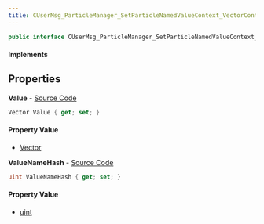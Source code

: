 ```yaml
---
title: CUserMsg_ParticleManager_SetParticleNamedValueContext_VectorContextValue
---
```


```csharp
public interface CUserMsg_ParticleManager_SetParticleNamedValueContext_VectorContextValue : ITypedProtobuf<CUserMsg_ParticleManager_SetParticleNamedValueContext_VectorContextValue>, INativeHandle
```

#### Implements

## Properties

**Value** - [Source Code](https://github.com/swiftly-solution/swiftlys2/blob/master/managed/src/SwiftlyS2.Generated/Protobufs/Interfaces/CUserMsg_ParticleManager_SetParticleNamedValueContext_VectorContextValue.cs#L16)

```csharp
Vector Value { get; set; }
```

#### Property Value

- [Vector](/docs/api/shared/natives/vector)

**ValueNameHash** - [Source Code](https://github.com/swiftly-solution/swiftlys2/blob/master/managed/src/SwiftlyS2.Generated/Protobufs/Interfaces/CUserMsg_ParticleManager_SetParticleNamedValueContext_VectorContextValue.cs#L13)

```csharp
uint ValueNameHash { get; set; }
```

#### Property Value

- [uint](https://learn.microsoft.com/dotnet/api/system.uint32)

